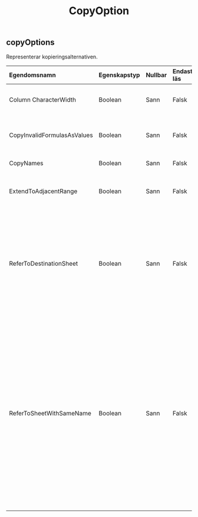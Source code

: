 ﻿---
title: CopyOption
second_title: Aspose.Cells Cloud Documen
type: docs
url: /sv/specification/model/copyoptions/
description: "Aspose.Cells Molnmodellspecifikation: CopyOptions. Hantera enkelt Excel och andra kalkylarksdokument med funktioner som att öppna, generera, redigera, dela, slå samman, jämföra och konvertera"
kwords: Excel, Office, Kalkylblad, Cloud REST API, CopyOptions
weight: 50
---
## **copyOptions**

 Representerar kopieringsalternativen.

| Egendomsnamn| Egenskapstyp| Nullbar| Endast läs| Standardvärde| Beskrivning|
|:- |:- |:- |:- |:- |:- |
| Column CharacterWidth| Boolean| Sann| Falsk|| Anger om kolumnbredden kopieras i teckenenhet.|
| CopyInvalidFormulasAsValues| Boolean| Sann| Falsk|| Om formeln inte är giltig för måldestinationen, kopiera endast värden.|
| CopyNames| Boolean| Sann| Falsk||Anger om namnen kopieras.|
| ExtendToAdjacentRange| Boolean| Sann| Falsk|| Anger om intervallet utökas när intervallet kopieras till intilliggande intervall.|
| ReferToDestinationSheet| Boolean| Sann| Falsk|| När du kopierar intervallet i samma fil och diagrammet hänvisar till källarket betyder False att det kopierade diagrammets datakälla inte kommer att ändras. Sant betyder att det kopierade diagrammets datakälla refererar till målarket.|
| ReferToSheetWithSameName| Boolean| Sann| Falsk|| I ms excel, när du kopierar formler som hänvisar till andra kalkylblad medan du kopierar ett kalkylblad till ett annat, bör de kopierade formlerna referera till källarbetsboken. Men i vissa situationer kan användaren behöva de kopierade formlerna hänvisa till kalkylblad med samma namn i samma arbetsbok, till exempel när dessa kalkylblad har kopierats före denna kopieringsoperation, då ska den här egenskapen behållas som sann.|

